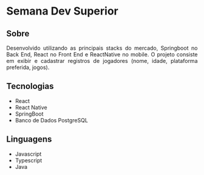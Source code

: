 # Semana Dev Superior

## Sobre

<p align="justify">Desenvolvido utilizando as principais stacks do mercado, Springboot no
Back End, React no Front End e ReactNative no mobile. O projeto consiste em exibir e cadastrar registros de jogadores (nome, idade, plataforma preferida, jogos).</p>

## Tecnologias

- React
- React Native
- SpringBoot
- Banco de Dados PostgreSQL

## Linguagens

- Javascript
- Typescript
- Java